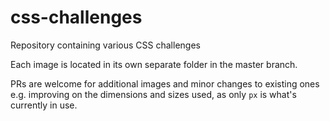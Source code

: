 # css-challenges
Repository containing various CSS challenges

Each image is located in its own separate folder in the master branch.

PRs are welcome for additional images and minor changes to existing ones e.g. improving on the dimensions and sizes used, as only `px` is what's currently in use.
